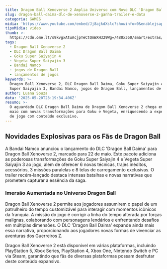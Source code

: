 ```yaml
---
title: Dragon Ball Xenoverse 2 Amplia Universo com Novo DLC 'Dragon Ball Daima'
slug: dragon-ball-daima-dlc-de-xenoverse-2-ganha-trailer-e-data
categoria: GAMES
midia: 'https://www.youtube.com/embed/Jj8ajkdXslc?showinfo=0&enablejsapi=1'
tipoMidia: video
thumb: >-
  https://cdn.ome.lt/s9kvgxAtuAcjpTeCtQmWXH329Wg=/480x360/smart/extras/conteudos/Design_sem_nome3.png
tags:
  - Dragon Ball Xenoverse 2
  - DLC Dragon Ball Daima
  - Goku Super Saiyajin 4
  - Vegeta Super Saiyajin 3
  - Bandai Namco
  - jogos de Dragon Ball
  - lançamentos de jogos
keywords: >-
  Dragon Ball Xenoverse 2, DLC Dragon Ball Daima, Goku Super Saiyajin 4, Vegeta
  Super Saiyajin 3, Bandai Namco, jogos de Dragon Ball, lançamentos de jogos
author: Luana Souza
data: '2025-05-20T23:19:34.406Z'
resumo: >-
  O aguardado DLC Dragon Ball Daima de Dragon Ball Xenoverse 2 chega em 22 de
  maio com novas transformações para Goku e Vegeta, enriquecendo a experiência
  de jogo com conteúdo exclusivo.
---
```


## Novidades Explosivas para os Fãs de Dragon Ball

A Bandai Namco anunciou o lançamento do DLC 'Dragon Ball Daima' para Dragon Ball Xenoverse 2, marcado para 22 de maio. Este pacote adiciona as poderosas transformações de Goku Super Saiyajin 4 e Vegeta Super Saiyajin 3 ao jogo, além de oferecer 6 novas técnicas, trajes inéditos, acessórios, 3 missões paralelas e 8 telas de carregamento exclusivas. O trailer recém-lançado destaca intensas batalhas e novas narrativas que prometem capturar a essência da saga.

### Imersão Aumentada no Universo Dragon Ball

Dragon Ball Xenoverse 2 permite aos jogadores assumirem o papel de um patrulheiro do tempo customizável para interagir com momentos icônicos da franquia. A missão do jogo é corrigir a linha do tempo alterada por forças malignas, colaborando com personagens lendários e enfrentando desafios em múltiplas dimensões. O DLC 'Dragon Ball Daima' expande ainda mais essa narrativa, proporcionando aos jogadores novas formas de vivenciar as aventuras dos Guerreiros Z.

Dragon Ball Xenoverse 2 está disponível em várias plataformas, incluindo PlayStation 5, Xbox Series, PlayStation 4, Xbox One, Nintendo Switch e PC via Steam, garantindo que fãs de diversas plataformas possam desfrutar deste conteúdo expansivo.
